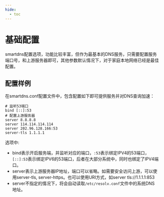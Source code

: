 ```yaml
---
hide:
  - toc
---
```


# 基础配置

smartdns配置选项，功能比较丰富，但作为最基本的DNS服务，只需要配置服务端口号，和上游服务器即可，其他参数默认情况下，对于家庭本地网络已经是最佳配置。

## 配置样例

在smartdns.conf配置文件中，包含配置如下即可提供服务并对DNS查询加速：

```shell
# 监听53端口
bind [::]:53
# 配置上游服务器
server 8.8.8.8
server 114.114.114.114
server 202.96.128.166:53
server-tls 1.1.1.1
```

选项中:

* bind表示开启服务端，并监听对应的端口，`:53`表示绑定IPV4的53端口，`[::]:53`表示绑定IPV6的53端口，后者在大部分系统中，同时也绑定了IPV4端口。
* server表示上游服务器IP地址，端口可以省略。如需要安全访问上游，可以使用server-tls, server-https。也可以使用URI方式，如server tls://1.1.1.1:853
* server不指定的情况下，将会自动读取`/etc/resolv.conf`文件中的系统DNS地址。
